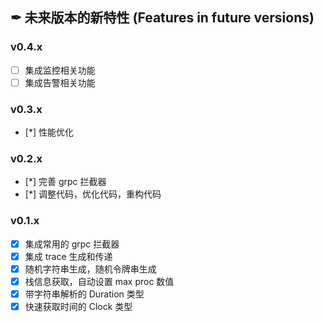## ✒ 未来版本的新特性 (Features in future versions)

### v0.4.x

* [ ] 集成监控相关功能
* [ ] 集成告警相关功能

### v0.3.x

* [*] 性能优化

### v0.2.x

* [*] 完善 grpc 拦截器
* [*] 调整代码，优化代码，重构代码

### v0.1.x

* [x] 集成常用的 grpc 拦截器
* [x] 集成 trace 生成和传递
* [x] 随机字符串生成，随机令牌串生成
* [x] 栈信息获取，自动设置 max proc 数值
* [x] 带字符串解析的 Duration 类型
* [x] 快速获取时间的 Clock 类型